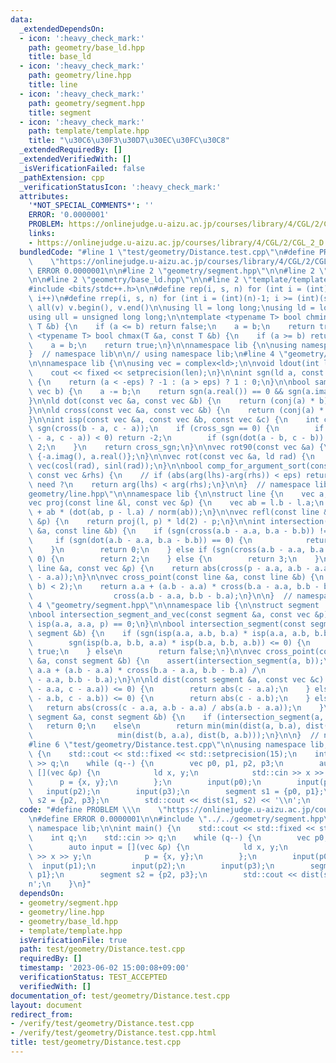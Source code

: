 ```yaml
---
data:
  _extendedDependsOn:
  - icon: ':heavy_check_mark:'
    path: geometry/base_ld.hpp
    title: base_ld
  - icon: ':heavy_check_mark:'
    path: geometry/line.hpp
    title: line
  - icon: ':heavy_check_mark:'
    path: geometry/segment.hpp
    title: segment
  - icon: ':heavy_check_mark:'
    path: template/template.hpp
    title: "\u30C6\u30F3\u30D7\u30EC\u30FC\u30C8"
  _extendedRequiredBy: []
  _extendedVerifiedWith: []
  _isVerificationFailed: false
  _pathExtension: cpp
  _verificationStatusIcon: ':heavy_check_mark:'
  attributes:
    '*NOT_SPECIAL_COMMENTS*': ''
    ERROR: '0.0000001'
    PROBLEM: https://onlinejudge.u-aizu.ac.jp/courses/library/4/CGL/2/CGL_2_D
    links:
    - https://onlinejudge.u-aizu.ac.jp/courses/library/4/CGL/2/CGL_2_D
  bundledCode: "#line 1 \"test/geometry/Distance.test.cpp\"\n#define PROBLEM \\\n\
    \    \"https://onlinejudge.u-aizu.ac.jp/courses/library/4/CGL/2/CGL_2_D\"\n#define\
    \ ERROR 0.0000001\n\n#line 2 \"geometry/segment.hpp\"\n\n#line 2 \"geometry/line.hpp\"\
    \n\n#line 2 \"geometry/base_ld.hpp\"\n\n#line 2 \"template/template.hpp\"\n\n\
    #include <bits/stdc++.h>\n\n#define rep(i, s, n) for (int i = (int)(s); i < (int)(n);\
    \ i++)\n#define rrep(i, s, n) for (int i = (int)(n)-1; i >= (int)(s); i--)\n#define\
    \ all(v) v.begin(), v.end()\n\nusing ll = long long;\nusing ld = long double;\n\
    using ull = unsigned long long;\n\ntemplate <typename T> bool chmin(T &a, const\
    \ T &b) {\n    if (a <= b) return false;\n    a = b;\n    return true;\n}\ntemplate\
    \ <typename T> bool chmax(T &a, const T &b) {\n    if (a >= b) return false;\n\
    \    a = b;\n    return true;\n}\n\nnamespace lib {\n\nusing namespace std;\n\n\
    }  // namespace lib\n\n// using namespace lib;\n#line 4 \"geometry/base_ld.hpp\"\
    \n\nnamespace lib {\n\nusing vec = complex<ld>;\n\nvoid ldout(int len = 20) {\n\
    \    cout << fixed << setprecision(len);\n}\n\nint sgn(ld a, const ld eps = 1e-7)\
    \ {\n    return (a < -eps) ? -1 : (a > eps) ? 1 : 0;\n}\n\nbool same_vec(vec a,\
    \ vec b) {\n    a -= b;\n    return sgn(a.real()) == 0 && sgn(a.imag()) == 0;\n\
    }\n\nld dot(const vec &a, const vec &b) {\n    return (conj(a) * b).real();\n\
    }\n\nld cross(const vec &a, const vec &b) {\n    return (conj(a) * b).imag();\n\
    }\n\nint isp(const vec &a, const vec &b, const vec &c) {\n    int cross_sgn =\
    \ sgn(cross(b - a, c - a));\n    if (cross_sgn == 0) {\n        if (sgn(dot(b\
    \ - a, c - a)) < 0) return -2;\n        if (sgn(dot(a - b, c - b)) < 0) return\
    \ 2;\n    }\n    return cross_sgn;\n}\n\nvec rot90(const vec &a) {\n    return\
    \ {-a.imag(), a.real()};\n}\n\nvec rot(const vec &a, ld rad) {\n    return a *\
    \ vec(cosl(rad), sinl(rad));\n}\n\nbool comp_for_argument_sort(const vec &lhs,\
    \ const vec &rhs) {\n    // if (abs(arg(lhs)-arg(rhs)) < eps) return false; //\
    \ need ?\n    return arg(lhs) < arg(rhs);\n}\n\n}  // namespace lib\n#line 4 \"\
    geometry/line.hpp\"\n\nnamespace lib {\n\nstruct line {\n    vec a, b;\n};\n\n\
    vec proj(const line &l, const vec &p) {\n    vec ab = l.b - l.a;\n    return l.a\
    \ + ab * (dot(ab, p - l.a) / norm(ab));\n}\n\nvec refl(const line &l, const vec\
    \ &p) {\n    return proj(l, p) * ld(2) - p;\n}\n\nint intersection(const line\
    \ &a, const line &b) {\n    if (sgn(cross(a.b - a.a, b.a - b.b)) != 0) {\n   \
    \     if (sgn(dot(a.b - a.a, b.a - b.b)) == 0) {\n            return 1;\n    \
    \    }\n        return 0;\n    } else if (sgn(cross(a.b - a.a, b.a - a.a)) !=\
    \ 0) {\n        return 2;\n    } else {\n        return 3;\n    }\n}\n\nld dist(const\
    \ line &a, const vec &p) {\n    return abs(cross(p - a.a, a.b - a.a) / abs(a.b\
    \ - a.a));\n}\n\nvec cross_point(const line &a, const line &b) {\n    assert(intersection(a,\
    \ b) < 2);\n    return a.a + (a.b - a.a) * cross(b.a - a.a, b.b - b.a) /\n   \
    \                  cross(a.b - a.a, b.b - b.a);\n}\n\n}  // namespace lib\n#line\
    \ 4 \"geometry/segment.hpp\"\n\nnamespace lib {\n\nstruct segment : line {};\n\
    \nbool intersection_segment_and_vec(const segment &a, const vec &p) {\n    return\
    \ isp(a.a, a.a, p) == 0;\n}\n\nbool intersection_segment(const segment &a, const\
    \ segment &b) {\n    if (sgn(isp(a.a, a.b, b.a) * isp(a.a, a.b, b.b)) <= 0 &&\n\
    \        sgn(isp(b.a, b.b, a.a) * isp(b.a, b.b, a.b)) <= 0) {\n        return\
    \ true;\n    } else\n        return false;\n}\n\nvec cross_point(const segment\
    \ &a, const segment &b) {\n    assert(intersection_segment(a, b));\n    return\
    \ a.a + (a.b - a.a) * cross(b.a - a.a, b.b - b.a) /\n                     cross(a.b\
    \ - a.a, b.b - b.a);\n}\n\nld dist(const segment &a, const vec &c) {\n    if (sgn(dot(a.b\
    \ - a.a, c - a.a)) <= 0) {\n        return abs(c - a.a);\n    } else if (sgn(dot(a.a\
    \ - a.b, c - a.b)) <= 0) {\n        return abs(c - a.b);\n    } else {\n     \
    \   return abs(cross(c - a.a, a.b - a.a) / abs(a.b - a.a));\n    }\n}\n\nld dist(const\
    \ segment &a, const segment &b) {\n    if (intersection_segment(a, b))\n     \
    \   return 0;\n    else\n        return min(min(dist(a, b.a), dist(a, b.b)),\n\
    \                   min(dist(b, a.a), dist(b, a.b)));\n}\n\n}  // namespace lib\n\
    #line 6 \"test/geometry/Distance.test.cpp\"\n\nusing namespace lib;\n\nint main()\
    \ {\n    std::cout << std::fixed << std::setprecision(15);\n    int q;\n    std::cin\
    \ >> q;\n    while (q--) {\n        vec p0, p1, p2, p3;\n        auto input =\
    \ [](vec &p) {\n            ld x, y;\n            std::cin >> x >> y;\n      \
    \      p = {x, y};\n        };\n        input(p0);\n        input(p1);\n     \
    \   input(p2);\n        input(p3);\n        segment s1 = {p0, p1};\n        segment\
    \ s2 = {p2, p3};\n        std::cout << dist(s1, s2) << '\\n';\n    }\n}\n"
  code: "#define PROBLEM \\\n    \"https://onlinejudge.u-aizu.ac.jp/courses/library/4/CGL/2/CGL_2_D\"\
    \n#define ERROR 0.0000001\n\n#include \"../../geometry/segment.hpp\"\n\nusing\
    \ namespace lib;\n\nint main() {\n    std::cout << std::fixed << std::setprecision(15);\n\
    \    int q;\n    std::cin >> q;\n    while (q--) {\n        vec p0, p1, p2, p3;\n\
    \        auto input = [](vec &p) {\n            ld x, y;\n            std::cin\
    \ >> x >> y;\n            p = {x, y};\n        };\n        input(p0);\n      \
    \  input(p1);\n        input(p2);\n        input(p3);\n        segment s1 = {p0,\
    \ p1};\n        segment s2 = {p2, p3};\n        std::cout << dist(s1, s2) << '\\\
    n';\n    }\n}"
  dependsOn:
  - geometry/segment.hpp
  - geometry/line.hpp
  - geometry/base_ld.hpp
  - template/template.hpp
  isVerificationFile: true
  path: test/geometry/Distance.test.cpp
  requiredBy: []
  timestamp: '2023-06-02 15:00:08+09:00'
  verificationStatus: TEST_ACCEPTED
  verifiedWith: []
documentation_of: test/geometry/Distance.test.cpp
layout: document
redirect_from:
- /verify/test/geometry/Distance.test.cpp
- /verify/test/geometry/Distance.test.cpp.html
title: test/geometry/Distance.test.cpp
---
```

